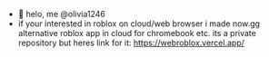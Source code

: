- 👋 helo, me @olivia1246
- if your interested in roblox on cloud/web browser i made now.gg alternative roblox app in cloud for chromebook etc. its a private repository but heres link for it: https://webroblox.vercel.app/
<!---
olivia1246/olivia1246 is a ✨ special ✨ repository because its `README.md` (this file) appears on your GitHub profile.
You can click the Preview link to take a look at your changes.
--->
